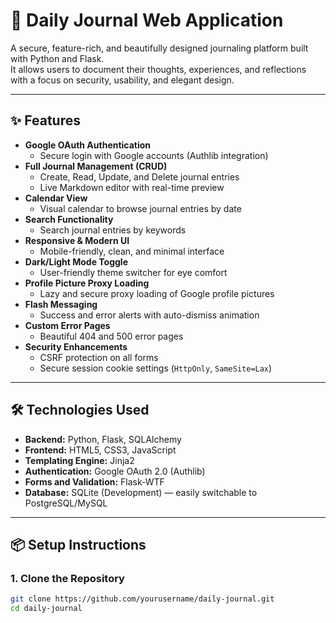 # 📝 Daily Journal Web Application

A secure, feature-rich, and beautifully designed journaling platform built with Python and Flask.  
It allows users to document their thoughts, experiences, and reflections with a focus on security, usability, and elegant design.

---

## ✨ Features

- **Google OAuth Authentication**
  - Secure login with Google accounts (Authlib integration)
- **Full Journal Management (CRUD)**
  - Create, Read, Update, and Delete journal entries
  - Live Markdown editor with real-time preview
- **Calendar View**
  - Visual calendar to browse journal entries by date
- **Search Functionality**
  - Search journal entries by keywords
- **Responsive & Modern UI**
  - Mobile-friendly, clean, and minimal interface
- **Dark/Light Mode Toggle**
  - User-friendly theme switcher for eye comfort
- **Profile Picture Proxy Loading**
  - Lazy and secure proxy loading of Google profile pictures
- **Flash Messaging**
  - Success and error alerts with auto-dismiss animation
- **Custom Error Pages**
  - Beautiful 404 and 500 error pages
- **Security Enhancements**
  - CSRF protection on all forms
  - Secure session cookie settings (`HttpOnly`, `SameSite=Lax`)

---

## 🛠️ Technologies Used

- **Backend:** Python, Flask, SQLAlchemy
- **Frontend:** HTML5, CSS3, JavaScript
- **Templating Engine:** Jinja2
- **Authentication:** Google OAuth 2.0 (Authlib)
- **Forms and Validation:** Flask-WTF
- **Database:** SQLite (Development) — easily switchable to PostgreSQL/MySQL

---

## 📦 Setup Instructions

### 1. Clone the Repository
```bash
git clone https://github.com/yourusername/daily-journal.git
cd daily-journal
